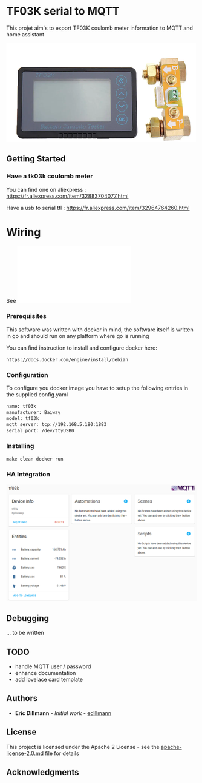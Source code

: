 # TF03K serial to MQTT

This projet aim's to export TF03K coulomb meter information
to MQTT and home assistant

![](images/tf03k.png)

## Getting Started

### Have a tk03k coulomb meter

You can find one on aliexpress : https://fr.aliexpress.com/item/32883704077.html

Have a usb to serial ttl : https://fr.aliexpress.com/item/32964764260.html

# Wiring

See ![TF03K communication specifications.pdf](docs/TF03K%20communication%20specification.pdf)

### Prerequisites

This software was written with docker in mind, the software itself
is written in go and should run on any platform where go is running

You can find instruction to install and configure docker here:
```
https://docs.docker.com/engine/install/debian
```

### Configuration

To configure you docker image you have to setup the following entries
in the supplied config.yaml

```
name: tf03k
manufacturer: Baiway
model: tf03k
mqtt_server: tcp://192.168.5.180:1883
serial_port: /dev/ttyUSB0
```

### Installing

```
make clean docker run
```

### HA Intégration

![](images/ha_integration.png)

## Debugging

... to be written

## TODO

* handle MQTT user / password
* enhance documentation
* add lovelace card template

## Authors

* **Eric Dillmann** - *Initial work* - [edillmann](https://github.com/edillmann)

## License

This project is licensed under the Apache 2 License - see the [apache-license-2.0.md](apache-license-2.0.md) file for details

## Acknowledgments


